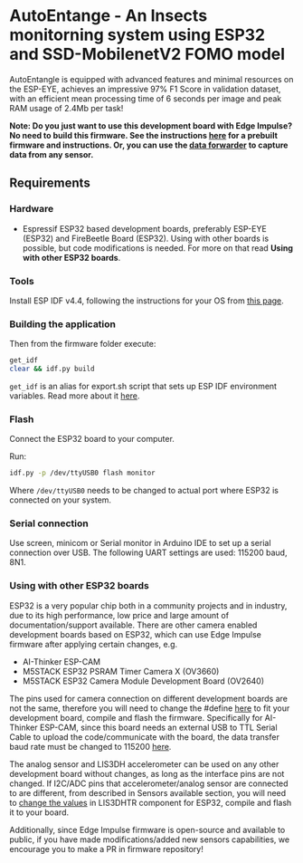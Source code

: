 # AutoEntange - An Insects monitorning system using ESP32 and SSD-MobilenetV2 FOMO model

AutoEntangle is equipped with advanced features and minimal resources on the ESP-EYE, achieves an impressive 97% F1 Score in validation dataset, with an efficient mean processing time of 6 seconds per image and peak RAM usage of 2.4Mb per task!

**Note: Do you just want to use this development board with Edge Impulse? No need to build this firmware. See the instructions [here](https://docs.edgeimpulse.com/docs/espressif-esp32) for a prebuilt firmware and instructions. Or, you can use the [data forwarder](https://docs.edgeimpulse.com/docs/cli-data-forwarder) to capture data from any sensor.**

## Requirements

### Hardware

- Espressif ESP32 based development boards, preferably ESP-EYE (ESP32) and FireBeetle Board (ESP32). Using with other boards is possible, but code modifications is needed. For more on that read **Using with other ESP32 boards**.

### Tools
Install ESP IDF v4.4, following the instructions for your OS from [this page](https://docs.espressif.com/projects/esp-idf/en/v4.4/esp32/get-started/index.html#installation-step-by-step).

### Building the application
Then from the firmware folder execute:
```bash
get_idf
clear && idf.py build 
```
```get_idf``` is an alias for export.sh script that sets up ESP IDF environment variables. Read more about it [here](https://docs.espressif.com/projects/esp-idf/en/v4.4/esp32/get-started/index.html#step-4-set-up-the-environment-variables).

### Flash

Connect the ESP32 board to your computer.

Run:
   ```bash
   idf.py -p /dev/ttyUSB0 flash monitor
   ```

Where ```/dev/ttyUSB0``` needs to be changed to actual port where ESP32 is connected on your system.

### Serial connection

Use screen, minicom or Serial monitor in Arduino IDE to set up a serial connection over USB. The following UART settings are used: 115200 baud, 8N1.

### Using with other ESP32 boards

ESP32 is a very popular chip both in a community projects and in industry, due to its high performance, low price and large amount of documentation/support available. There are other camera enabled development boards based on ESP32, which can use Edge Impulse firmware after applying certain changes, e.g.

- AI-Thinker ESP-CAM
- M5STACK ESP32 PSRAM Timer Camera X (OV3660)
- M5STACK ESP32 Camera Module Development Board (OV2640)

The pins used for camera connection on different development boards are not the same, therefore you will need to change the #define [here](https://github.com/edgeimpulse/firmware-espressif-esp32/blob/main/edge-impulse/ingestion-sdk-platform/sensors/ei_camera.h#L29) to fit your development board, compile and flash the firmware. Specifically for AI-Thinker ESP-CAM, since this board needs an external USB to TTL Serial Cable to upload the code/communicate with the board, the data transfer baud rate must be changed to 115200 [here](https://github.com/edgeimpulse/firmware-espressif-esp32/blob/main/edge-impulse/ingestion-sdk-platform/espressif_esp32/ei_device_espressif_esp32.h#35).

The analog sensor and LIS3DH accelerometer can be used on any other development board without changes, as long as the interface pins are not changed. If I2C/ADC pins that accelerometer/analog sensor are connected to are different, from described in Sensors available section, you will need to [change the values](https://github.com/AIWintermuteAI/LIS3DHTR_ESP-IDF/blob/641bda8c3e4b706a2365fe87dd4d925f96ea3f8c/src/include/LIS3DHTR.h#L31) in LIS3DHTR component for ESP32, compile and flash it to your board.

Additionally, since Edge Impulse firmware is open-source and available to public, if you have made modifications/added new sensors capabilities, we encourage you to make a PR in firmware repository!
